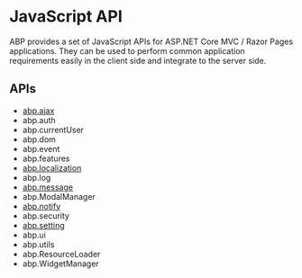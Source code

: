 # JavaScript API

ABP provides a set of JavaScript APIs for ASP.NET Core MVC / Razor Pages applications. They can be used to perform common application requirements easily in the client side and integrate to the server side.

## APIs

* [abp.ajax](Ajax.md)
* abp.auth
* abp.currentUser
* abp.dom
* abp.event
* abp.features
* [abp.localization](Localization.md)
* abp.log
* [abp.message](Message.md)
* abp.ModalManager
* [abp.notify](Notify.md)
* abp.security
* [abp.setting](Settings.md)
* abp.ui
* abp.utils
* abp.ResourceLoader
* abp.WidgetManager